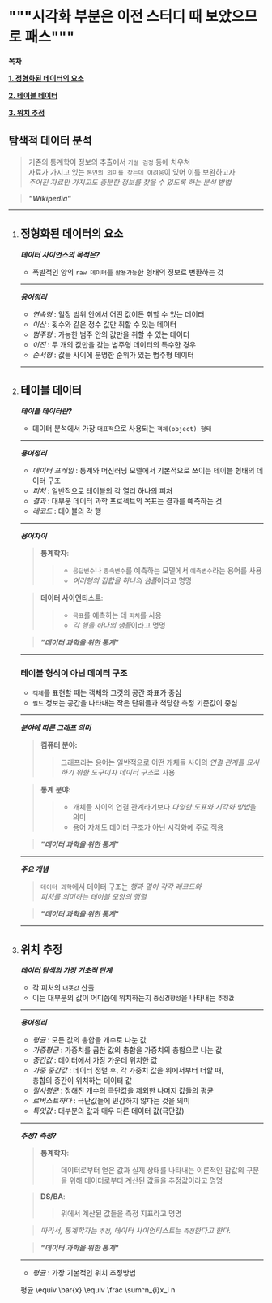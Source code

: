 """시각화 부분은 이전 스터디 때 보았으므로 패스"""
===

**목차**

**[1. 정형화된 데이터의 요소](#정형화된-데이터의-요소)**

**[2. 테이블 데이터](#테이블-데이터)**

**[3. 위치 추정](#위치-추정)**

탐색적 데이터 분석
---
> 기존의 통계학이 정보의 추출에서 `가설 검정` 등에 치우쳐<br>자료가 가지고 있는 `본연의 의미를 찾는데 어려움`이 있어 이를 보완하고자<br>*주어진 자료만 가지고도 충분한 정보를 찾을 수 있도록 하는 분석 방법*

>***"Wikipedia"***
---

1. ## 정형화된 데이터의 요소

	***데이터 사이언스의 목적은?***
	- 폭발적인 양의 `raw 데이터`를 `활용가능`한 형태의 정보로 변환하는 것
	
	---
	***용어정리***
	+ *연속형* : 일정 범위 안에서 어떤 값이든 취할 수 있는 데이터
	+ *이산* : 횟수와 같은 정수 값만 취할 수 있는 데이터
	+ *범주형* : 가능한 범주 안의 값만을 취할 수 있는 데이터
	+ *이진* : 두 개의 값만을 갖는 범주형 데이터의 특수한 경우
	+ *순서형* : 값들 사이에 분명한 순위가 있는 범주형 데이터
	---
	
2. ## 테이블 데이터

	***테이블 데이터란?***
	- 데이터 분석에서 가장 `대표적`으로 사용되는 `객체(object) 형태`
	
	---
	***용어정리***
	+ *데이터 프레임* : 통계와 머신러닝 모델에서 기본적으로 쓰이는 테이블 형태의 데이터 구조
	+ *피처* : 일반적으로 테이블의 각 열리 하나의 피처
	+ *결과* : 대부분 데이터 과학 프로젝트의 목표는 결과를 예측하는 것
	+ *레코드* : 테이블의 각 행
	
	---
	***용어차이***
	> **통계학자**:
	>> - `응답변수`나 `종속변수`를 예측하는 모델에서 `예측변수`라는 용어를 사용
	>> - *여러행의 집합을 하나의 샘플*이라고 명명

	> **데이터 사이언티스트**:
	>> - `목표`를 예측하는 데 `피처`를 사용
	>> - *각 행을 하나의 샘플*이라고 명명
	
	>***"데이터 과학을 위한 통계"***
	---
 
	### 테이블 형식이 아닌 데이터 구조

	- `객체`를 표현할 때는 객체와 그것의 공간 좌표가 중심
	- `필드` 정보는 공간을 나타내는 작은 단위들과 척당한 측정 기준값이 중심
	
	---
	***분야에 따른 그래프 의미***
	> **컴퓨터 분야:**
	>> 그래프라는 용어는 일반적으로 어떤 개체들 사이의
	>> *연결 관계를 묘사하기 위한 도구이자 데이터 구조*로 사용

	> **통계 분야:**
	>> - 개체들 사이의 연결 관계라기보다 *다양한 도표와 시각화 방법*을 의미
	>> - 용어 자체도 데이터 구조가 아닌 시각화에 주로 적용
	
	>***"데이터 과학을 위한 통계"***
	
	---
	***주요 개념***
	> `데이터 과학`에서 데이터 구조는 *행과 열이 각각 레코드와*<br>*피처를 의미하는 테이블 모양의 행렬*
	
	>***"데이터 과학을 위한 통계"***
	---
3. ## 위치 추정

	***데이터 탐색의 가장 기초적 단계***
	- 각 피처의 `대푯값` 산출
	- 이는 대부분의 값이 어디쯤에 위치하는지 `중심경향성`을 나타내는 `추정값`
	
	---
	***용어정리***
	+ *평균* : 모든 값의 총합을 개수로 나눈 값
	+ *가중평균* : 가중치를 곱한 값의 총합을 가중치의 총합으로 나눈 값
	+ *중간값* : 데이터에서 가장 가운데 위치한 값
	+ *가중 중간값* : 데이터 정렬 후, 각 가중치 값을 위에서부터 더할 때,<br>총합의 중간이 위치하는 데이터 값
	+ *절사평균* : 정해진 개수의 극단값을 제외한 나머지 값들의 평균
	+ *로버스트하다* : 극단값들에 민감하지 않다는 것을 의미
	+ *특잇값* : 대부분의 값과 매우 다른 데이터 값(극단값)
	 
	---
	***추정? 측정?***
	> **통계학자**:
	>> 데이터로부터 얻은 값과 실제 상태를 나타내는 이론적인 참값의 구분을 위해
	>> 데이터로부터 계산된 값들을 추정값이라고 명명

	> **DS/BA**:
	>> 위에서 계산된 값들을 측정 지표라고 명명

	> *따라서, 통계학자는 `추정`, 데이터 사이언티스트는 `측정`한다고 한다.*
	
	> ***"데이터 과학을 위한 통계"***
	---
			
	- *평균* : 가장 기본적인 위치 추정방법

	평균 \equiv \bar{x} \equiv \frac \sum^n_{i}x_i n
		
	
